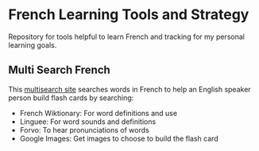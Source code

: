 # French Learning Tools and Strategy

Repository for tools helpful to learn French and tracking for my personal learning goals.

## Multi Search French

This [multisearch site](https://justintungonline.github.io/french-learning-me/Multisearch-French.html) searches words in French to help an English speaker person build flash cards by searching:
- French Wiktionary: For word definitions and use
- Linguee: For word sounds and definitions
- Forvo: To hear pronunciations of words
- Google Images: Get images to choose to build the flash card

